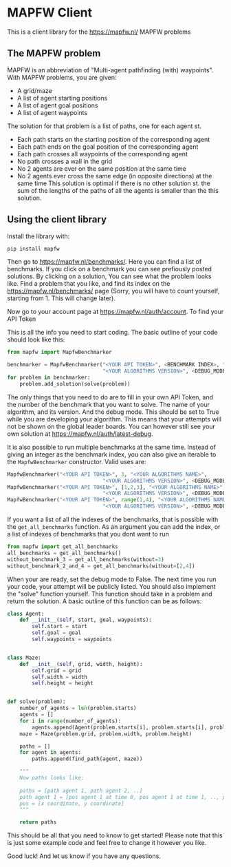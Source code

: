 # MAPFW Client

This is a client library for the https://mapfw.nl/ MAPFW problems
## The MAPFW problem
MAPFW is an abbreviation of  "Multi-agent pathfinding (with) waypoints".
With MAPFW problems, you are given:
-	A grid/maze
-	A list of agent starting positions
-	A list of agent goal positions
-	A list of agent waypoints

The solution for that problem is a list of paths, one for each agent st.
-	Each path starts on the starting position of the corresponding agent
-	Each path ends on the goal position of the corresponding agent
-	Each path crosses all waypoints of the corresponding agent
-	No path crosses a wall in the grid
-	No 2 agents are ever on the same position at the same time
-	No 2 agents  ever cross the same edge (in opposite directions) at the same time
This solution is optimal if there is no other solution st. the sum of the lengths of the paths of all the agents is smaller than the this solution.
## Using the client library
Install the library with:
```bash
pip install mapfw
```
Then go to https://mapfw.nl/benchmarks/. Here you can find a list of benchmarks. If you click on a benchmark you can see prefiously posted solutions. By clicking on a solution, You can see what the problem looks like. Find a problem that you like, and find its index on the https://mapfw.nl/benchmarks/ page (Sorry, you will have to count yourself, starting from 1. This will change later).

Now go to your account page at https://mapfw.nl/auth/account. To find your API Token

This is all the info you need to start coding. The basic outline of your code should look like this:
```python
from mapfw import MapfwBenchmarker

benchmarker = MapfwBenchmarker("<YOUR API TOKEN>", <BENCHMARK INDEX>, "<YOUR ALGORITHMS NAME>",
                               "<YOUR ALGORITHMS VERSION>", <DEBUG_MODE>)
for problem in benchmarker:
    problem.add_solution(solve(problem))
```
The only things that you need to do are to fill in your own API Token, and the number of the benchmark that you want to solve. The name of your algorithm, and its version. And the debug mode. This should be set to True while you are developing your algorithm. This means that your attempts will not be shown on the global leader boards. You can however still see your own solution at https://mapfw.nl/auth/latest-debug.

It is also possible to run multiple benchmarks at the same time.
Instead of giving an integer as the benchmark index, you can also give an iterable to the ```MapfwBenchmarker``` constructor.
Valid uses are:
```python
MapfwBenchmarker("<YOUR API TOKEN>", 3, "<YOUR ALGORITHMS NAME>",
                               "<YOUR ALGORITHMS VERSION>", <DEBUG_MODE>)
MapfwBenchmarker("<YOUR API TOKEN>", [1,2,3], "<YOUR ALGORITHMS NAME>",
                               "<YOUR ALGORITHMS VERSION>", <DEBUG_MODE>)
MapfwBenchmarker("<YOUR API TOKEN>", range(1,4), "<YOUR ALGORITHMS NAME>",
                               "<YOUR ALGORITHMS VERSION>", <DEBUG_MODE>)
```

If you want a list of all the indexes of the benchmarks, that is possible with the ```get_all_benchmarks``` function.
As an argument you can add the index, or a list of indexes of benchmarks that you dont want to run
```python
from mapfw import get_all_benchmarks
all_benchmarks = get_all_benchmarks()
without_benchmark_3 = get_all_benchmarks(without=3)
without_benchmark_2_and_4 = get_all_benchmarks(without=[2,4])
```

When your are ready, set the debug mode to False. The next time you run your code, your attempt will be publicly listed.
You should also implement the "solve" function yourself.
This function should take in a problem and return the solution.
A basic outline of this function can be as follows:
```python
class Agent:
    def __init__(self, start, goal, waypoints):
        self.start = start
        self.goal = goal
        self.waypoints = waypoints


class Maze:
    def __init__(self, grid, width, height):
        self.grid = grid
        self.width = width
        self.height = height


def solve(problem):
    number_of_agents = len(problem.starts)
    agents = []
    for i in range(number_of_agents):
        agents.append(Agent(problem.starts[i], problem.starts[i], problem.goals[i], problem.waypoints[i]))
    maze = Maze(problem.grid, problem.width, problem.height)

    paths = []
    for agent in agents:
        paths.append(find_path(agent, maze))

    """
    Now paths looks like:
    
    paths = [path agent 1, path agent 2, ..]
    path agent 1 = [pos agent 1 at time 0, pos agent 1 at time 1, .., pos agent 1 at finishing time]
    pos = [x coordinate, y coordinate]
    """

    return paths
```
This should be all that you need to know to get started!
Please note that this is just some example code and feel free to change it however you like.

Good luck! And let us know if you have any questions.
